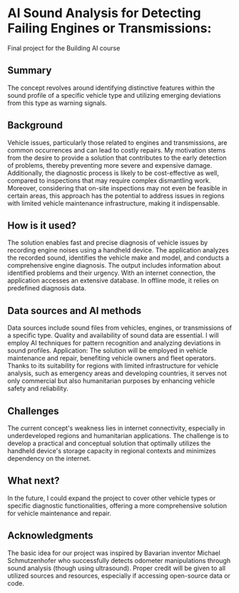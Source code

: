 <!-- This is the markdown template for the final project of the Building AI course, 
created by Reaktor Innovations and University of Helsinki. 
Copy the template, paste it to your GitHub README and edit! -->

# AI Sound Analysis for Detecting Failing Engines or Transmissions:

Final project for the Building AI course

## Summary

The concept revolves around identifying distinctive features within the sound profile of a specific vehicle type and utilizing emerging deviations from this type as warning signals. 


## Background

Vehicle issues, particularly those related to engines and transmissions, are common occurrences and can lead to costly repairs. My motivation stems from the desire to provide a solution that contributes to the early detection of problems, thereby preventing more severe and expensive damage. Additionally, the diagnostic process is likely to be cost-effective as well, compared to inspections that may require complex dismantling work. Moreover, considering that on-site inspections may not even be feasible in certain areas, this approach has the potential to address issues in regions with limited vehicle maintenance infrastructure, making it indispensable.


## How is it used?

The solution enables fast and precise diagnosis of vehicle issues by recording engine noises using a handheld device. The application analyzes the recorded sound, identifies the vehicle make and model, and conducts a comprehensive engine diagnosis. The output includes information about identified problems and their urgency. With an internet connection, the application accesses an extensive database. In offline mode, it relies on predefined diagnosis data.


## Data sources and AI methods
Data sources include sound files from vehicles, engines, or transmissions of a specific type. Quality and availability of sound data are essential. I will employ AI techniques for pattern recognition and analyzing deviations in sound profiles.
Application: The solution will be employed in vehicle maintenance and repair, benefiting vehicle owners and fleet operators. Thanks to its suitability for regions with limited infrastructure for vehicle analysis, such as emergency areas and developing countries, it serves not only commercial but also humanitarian purposes by enhancing vehicle safety and reliability.


## Challenges

The current concept's weakness lies in internet connectivity, especially in underdeveloped regions and humanitarian applications. The challenge is to develop a practical and conceptual solution that optimally utilizes the handheld device's storage capacity in regional contexts and minimizes dependency on the internet.

## What next?

In the future, I could expand the project to cover other vehicle types or specific diagnostic functionalities, offering a more comprehensive solution for vehicle maintenance and repair.


## Acknowledgments

The basic idea for our project was inspired by Bavarian inventor 
Michael Schmutzenhofer who successfully detects odometer manipulations through sound analysis (though using ultrasound). Proper credit will be given to all utilized sources and resources, especially if accessing open-source data or code.
